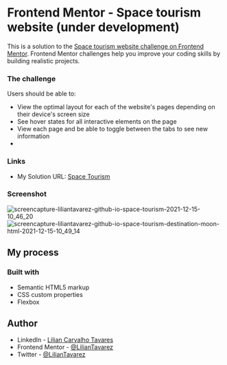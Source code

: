 # Frontend Mentor - Space tourism website (under development)

This is a solution to the [Space tourism website challenge on Frontend Mentor](https://www.frontendmentor.io/challenges/space-tourism-multipage-website-gRWj1URZ3). Frontend Mentor challenges help you improve your coding skills by building realistic projects. 

### The challenge

Users should be able to:

- View the optimal layout for each of the website's pages depending on their device's screen size
- See hover states for all interactive elements on the page
- View each page and be able to toggle between the tabs to see new information
- 
### Links

 - My Solution URL: [Space Tourism](https://liliantavarez.github.io/space-tourism/)
 
### Screenshot
![screencapture-liliantavarez-github-io-space-tourism-2021-12-15-10_46_20](https://user-images.githubusercontent.com/51184806/146197922-aa616685-7250-4724-b466-b6a17edaa732.png)
![screencapture-liliantavarez-github-io-space-tourism-destination-moon-html-2021-12-15-10_49_14](https://user-images.githubusercontent.com/51184806/146198354-a31682bf-27c4-46af-9a0f-6853b4777226.png)

## My process

### Built with

- Semantic HTML5 markup
- CSS custom properties
- Flexbox

## Author

- LinkedIn - [Lilian Carvalho Tavares](https://www.linkedin.com/in/liliantavarez/)
- Frontend Mentor - [@LilianTavarez](https://www.frontendmentor.io/profile/liliantavarez)
- Twitter - [@LilianTavarez](https://www.twitter.com/liliantavarez)

